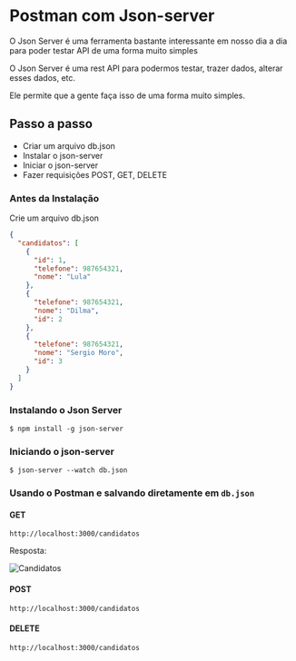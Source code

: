# Postman com Json-server

O Json Server é uma ferramenta bastante interessante em nosso dia a dia para poder testar API de uma forma muito simples

O Json Server é uma rest API para podermos testar, trazer dados, alterar esses dados, etc. 

Ele permite que a gente faça isso de uma forma muito simples.

## Passo a passo
* Criar um arquivo db.json
* Instalar o json-server
* Iniciar o json-server
* Fazer requisições POST, GET, DELETE

### Antes da Instalação

Crie um arquivo db.json

```json
{
  "candidatos": [
    {
      "id": 1,
      "telefone": 987654321,
      "nome": "Lula"
    },
    {
      "telefone": 987654321,
      "nome": "Dilma",
      "id": 2
    },
    {
      "telefone": 987654321,
      "nome": "Sergio Moro",
      "id": 3
    }
  ]
}
```

### Instalando o Json Server

````
$ npm install -g json-server
````

### Iniciando o json-server

````
$ json-server --watch db.json
````

### Usando o Postman e salvando diretamente em ```db.json```

#### GET
````http://localhost:3000/candidatos````

Resposta:

![Candidatos](/images/get-candidatos.png)

#### POST
````http://localhost:3000/candidatos````

#### DELETE
````http://localhost:3000/candidatos````

